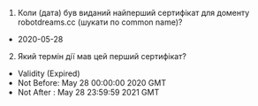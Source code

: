 1. Коли (дата) був виданий найперший сертифікат для доменту robotdreams.cc (шукати по common name)?  
- 2020-05-28
2. Який термін дії мав цей перший сертифікат?
- Validity (Expired)
- Not Before: May 28 00:00:00 2020 GMT
- Not After : May 28 23:59:59 2021 GMT